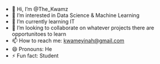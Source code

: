 - 👋 Hi, I’m @The_Kwamz
- 👀 I’m interested in Data Science & Machine Learning
- 🌱 I’m currently learning IT
- 💞️ I’m looking to collaborate on whatever projects there are opportunitoes to learn
- 📫 How to reach me: kwameyinah@gmail.com
-  😄 Pronouns: He
- ⚡ Fun fact: Student

<!---
The-Kwamz/The-Kwamz is a ✨ special ✨ repository because its `README.md` (this file) appears on your GitHub profile.
You can click the Preview link to take a look at your changes.
--->
